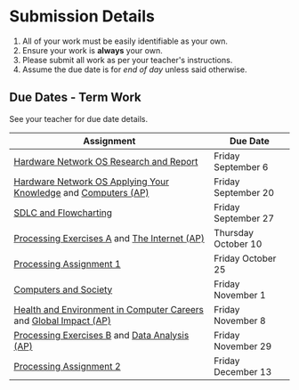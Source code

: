 # Submission Details
1. All of your work must be easily identifiable as your own.
2. Ensure your work is **always** your own.
3. Please submit all work as per your teacher's instructions.
4. Assume the due date is for _end of day_ unless said otherwise.

## Due Dates - Term Work
See your teacher for due date details.

| Assignment                               | Due Date                               |
| ---------------------------------------- | ---------------------------------------- |
| [Hardware Network OS Research and Report](./Hardware-Network-OS-Research-and-Report) | Friday September 6 |
| [Hardware Network OS Applying Your Knowledge](./Hardware-Network-OS-Applying-Your-Knowledge) and [Computers (AP)](./Computers-(AP))           | Friday September 20  |
| [SDLC and Flowcharting](./SDLC-and-Flowcharting) | Friday September 27 |
| [Processing Exercises A](./Processing-Exercise-Set-A) and [The Internet (AP)](./The-Internet-(AP)) | Thursday October 10 |
| [Processing Assignment 1](./Processing-Assignment-1) | Friday October 25 |
| [Computers and Society](./Computers-And-Society) | Friday November 1 |
| [Health and Environment in Computer Careers](./Health-and-Environment-in-Computer-Careers) and [Global Impact (AP)](./Global-Impact-(AP)) | Friday November 8 |
| [Processing Exercises B](./Processing-Exercise-Set-B) and [Data Analysis (AP)](./Data-Analysis-(AP)) | Friday November 29  |
| [Processing Assignment 2](./Processing-Assignment-2) | Friday December 13 |


